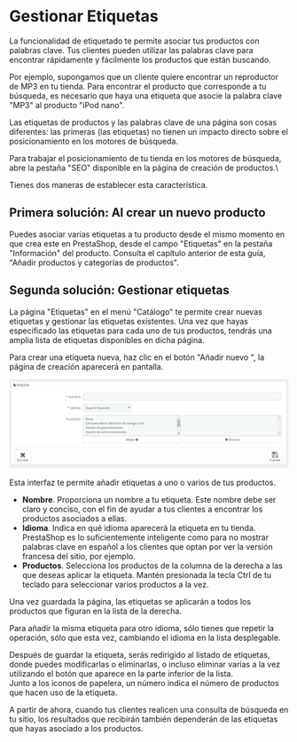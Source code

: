 # Gestionar Etiquetas

La funcionalidad de etiquetado te permite asociar tus productos con palabras clave. Tus clientes pueden utilizar las palabras clave para encontrar rápidamente y fácilmente los productos que están buscando.

Por ejemplo, supongamos que un cliente quiere encontrar un reproductor de MP3 en tu tienda. Para encontrar el producto que corresponde a tu búsqueda, es necesario que haya una etiqueta que asocie la palabra clave "MP3" al producto "iPod nano".

Las etiquetas de productos y las palabras clave de una página son cosas diferentes: las primeras (las etiquetas) no tienen un impacto directo sobre el posicionamiento en los motores de búsqueda.

Para trabajar el posicionamiento de tu tienda en los motores de búsqueda, abre la pestaña "SEO" disponible en la página de creación de productos.\


Tienes dos maneras de establecer esta característica.

## Primera solución: Al crear un nuevo producto <a href="#gestionaretiquetas-primerasolucion-alcrearunnuevoproducto" id="gestionaretiquetas-primerasolucion-alcrearunnuevoproducto"></a>

Puedes asociar varias etiquetas a tu producto desde el mismo momento en que crea este en PrestaShop, desde el campo "Etiquetas" en la pestaña "Información" del producto. Consulta el capítulo anterior de esta guía, "Añadir productos y categorías de productos".

## Segunda solución: Gestionar etiquetas <a href="#gestionaretiquetas-segundasolucion-gestionaretiquetas" id="gestionaretiquetas-segundasolucion-gestionaretiquetas"></a>

La página "Etiquetas" en el menú "Catálogo" te permite crear nuevas etiquetas y gestionar las etiquetas existentes. Una vez que hayas especificado las etiquetas para cada uno de tus productos, tendrás una amplia lista de etiquetas disponibles en dicha página.

Para crear una etiqueta nueva, haz clic en el botón "Añadir nuevo ", la página de creación aparecerá en pantalla.

![](../../../.gitbook/assets/54268262.png)

Esta interfaz te permite añadir etiquetas a uno o varios de tus productos.

* **Nombre**. Proporciona un nombre a tu etiqueta. Este nombre debe ser claro y conciso, con el fin de ayudar a tus clientes a encontrar los productos asociados a ellas.
* **Idioma**. Indica en qué idioma aparecerá la etiqueta en tu tienda. PrestaShop es lo suficientemente inteligente como para no mostrar palabras clave en español a los clientes que optan por ver la versión francesa del sitio, por ejemplo.
* **Productos**. Selecciona los productos de la columna de la derecha a las que deseas aplicar la etiqueta. Mantén presionada la tecla Ctrl de tu teclado para seleccionar varios productos a la vez.

Una vez guardada la página, las etiquetas se aplicarán a todos los productos que figuran en la lista de la derecha.

Para añadir la misma etiqueta para otro idioma, sólo tienes que repetir la operación, sólo que esta vez, cambiando el idioma en la lista desplegable.

Después de guardar la etiqueta, serás redirigido al listado de etiquetas, donde puedes modificarlas o eliminarlas, o incluso eliminar varias a la vez utilizando el botón que aparece en la parte inferior de la lista.\
&#x20;Junto a los iconos de papelera, un número indica el número de productos que hacen uso de la etiqueta.

A partir de ahora, cuando tus clientes realicen una consulta de búsqueda en tu sitio, los resultados que recibirán también dependerán de las etiquetas que hayas asociado a los productos.
